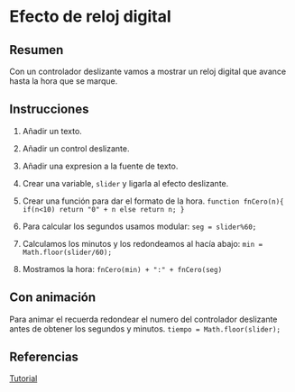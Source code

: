# Efecto de reloj digital

## Resumen

Con un controlador deslizante vamos a mostrar un reloj digital que avance hasta la hora que se marque.

## Instrucciones

1. Añadir un texto.

2. Añadir un control deslizante.

3. Añadir una expresion a la fuente de texto.
  1. Crear una variable, `slider` y ligarla al efecto deslizante.
  2. Crear una función para dar el formato de la hora.
`function fnCero(n){
  if(n<10) return "0" + n else return n;
  }`
  3. Para calcular los segundos usamos modular: `seg = slider%60;`
  4. Calculamos los minutos y los redondeamos al hacía abajo: `min = Math.floor(slider/60);`
  5. Mostramos la hora: `fnCero(min) + ":" + fnCero(seg)`

## Con animación
Para animar el recuerda redondear el numero del controlador deslizante antes de obtener los segundos y minutos.
`tiempo = Math.floor(slider);`

## Referencias
[Tutorial](https://www.youtube.com/watch?v=14N1JQr5RrU)

